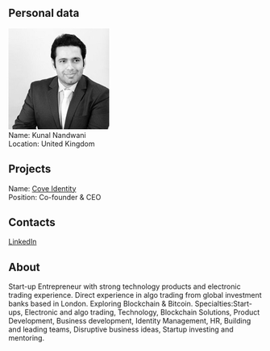 ## Personal data
![kunal nandwani photo](photo/kunal_nandwani.jpg)  
Name:   Kunal Nandwani  
Location: United Kingdom  
## Projects 
Name: [Cove Identity](../projects/cove_identity.md)  
Position: Co-founder & CEO   
## Contacts
[LinkedIn](https://www.linkedin.com/in/kunalnandwani/)    
## About
Start-up Entrepreneur with strong technology products and electronic trading experience. Direct experience in algo trading from global investment banks based in London. 
Exploring Blockchain & Bitcoin.
Specialties:Start-ups, Electronic and algo trading, Technology, Blockchain Solutions, Product Development, Business development, Identity Management, HR, Building and leading teams, Disruptive business ideas, Startup investing and mentoring.
